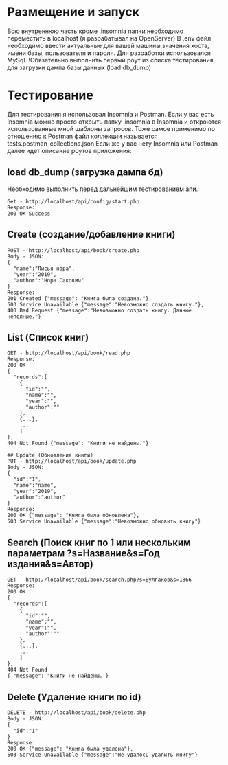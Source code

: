 # Размещение  и запуск
Всю внутреннюю часть кроме .insomnia папки необходимо переместить в localhost (я разрабатывал на OpenServer)
В .env файл необходимо ввести актуальные для вашей машины значения хоста, имени базы, пользователя и пароля. Для разработки использовался MySql.
!Обязательно выполнить первый роут из списка тестирования, для загрузки дампа базы данных (load db_dump)

# Тестирование
Для тестирования я использовал Insomnia и Postman. Если у вас есть Insomnia можно просто открыть папку .insomnia в Insomnia и откроются использованные мной шаблоны запросов.
Тоже самое применимо по отношению к Postman файл коллекции называется tests.postman_collections.json
Если же у вас нету Insomnia или Postman далее идет описание роутов приложения:

## load db_dump (загрузка дампа бд)
Необходимо выполнить перед дальнейшим тестированием апи.
```
Get - http://localhost/api/config/start.php
Response:
200 OK Success
```

## Create (создание/добавление книги)
```
POST - http://localhost/api/book/create.php
Body - JSON:
{
  "name":"Лисья нора",
  "year":"2019",
  "author":"Нора Сакович"
}
Response: 
201 Created {"message": "Книга была создана."},
503 Service Unavailable {"message":"Невозможно создать книгу."},
400 Bad Request {"message":"Невозможно создать книгу. Данные неполные."}
```

## List (Список книг)
```
GET - http://localhost/api/book/read.php
Response:
200 OK
{
  "records":[
	{
	  "id":"",
	  "name":"",
	  "year":"",
	  "author":""
	},
	{...},
	...
	]
},
404 Not Found {"message": "Книги не найдены."}

## Update (Обновление книги)
PUT - http://localhost/api/book/update.php
Body - JSON:
{
  "id":"1",
  "name":"name",
  "year":"2019",
  "author":"author"
}
Response:
200 OK {"message": "Книга была обновлена"},
503 Service Unavailable {"message":"Невозможно обновить книгу"}
```

## Search (Поиск книг по 1 или нескольким параметрам ?s=Название&s=Год издания&s=Автор)
```
GET - http://localhost/api/book/search.php?s=Булгаков&s=1866
Response:
200 OK
{
  "records":[
	{
	  "id":"",
	  "name":"",
	  "year":"",
	  "author":""
	},
	{...},
	...
	]
},
404 Not Found
{ "message": "Книги не найдены. }
```

## Delete (Удаление книги по id)
```
DELETE - http://localhost/api/book/delete.php
Body - JSON:
{
  "id":"1"
}
Response:
200 OK {"message": "Книга была удалена"},
503 Service Unavailable {"message":"Не удалось удалить книгу"}
```

